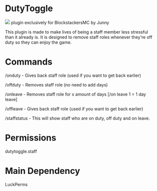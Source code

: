 # DutyToggle
![](images/dutytoggle.png)
plugin exclusively for BlockstackersMC by Junny

This plugin is made to make lives of being a staff member less stressful than it already is.
It is designed to remove staff roles whenever they're off duty so they can enjoy the game.

# Commands
/onduty - Gives back staff role (used if you want to get back earlier)

/offduty - Removes staff role (no need to add days)

/onleave - Removes staff role for x amount of days [/on leave 1 = 1 day leave]

/offleave - Gives back staff role (used if you want to get back earlier)

/staffstatus - This will show staff who are on duty, off duty and on leave.

# Permissions
dutytoggle.staff

# Main Dependency
LuckPerms

